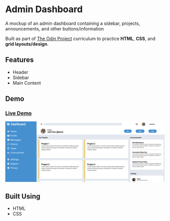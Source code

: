 # Admin Dashboard

A mockup of an admin dashboard containing a sidebar, projects, announcements, and other buttons/information

Built as part of [The Odin Project](https://www.theodinproject.com/) curriculum to practice **HTML**, **CSS**, and **grid layouts/design**.

## Features

- Header
- Sidebar
- Main Content

## Demo

### [Live Demo](https://songzhang015.github.io/project-7-admin-dashboard/)

<img src="preview.png" alt="Preview" width="1200">

## Built Using

- HTML
- CSS
